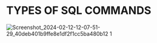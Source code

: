 # TYPES OF SQL COMMANDS

 ![Screenshot_2024-02-12-12-07-51-29_40deb401b9ffe8e1df2f1cc5ba480b12 1](https://github.com/mohitjain0810/SQL-DBMS/assets/100032585/3443644d-4b5f-4565-989b-1de777f36a1b)
